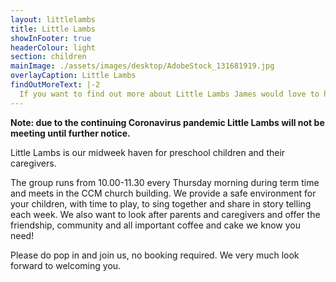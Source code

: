 ```yaml
---
layout: littlelambs
title: Little Lambs
showInFooter: true
headerColour: light
section: children
mainImage: ./assets/images/desktop/AdobeStock_131681919.jpg
overlayCaption: Little Lambs
findOutMoreText: |-2
  If you want to find out more about Little Lambs James would love to hear from you.
---
```

**Note: due to the continuing Coronavirus pandemic Little Lambs will not be meeting until further notice.**

Little Lambs is our midweek haven for preschool children and their caregivers.

The group runs from 10.00-11.30 every Thursday morning during term time and meets in the CCM church building. We provide a safe environment for your children, with time to play, to sing together and share in story telling each week. We also want to look after parents and caregivers and offer the friendship, community and all important coffee and cake we know you need!

Please do pop in and join us, no booking required. We very much look forward to welcoming you.
